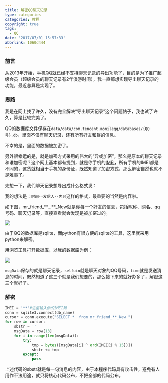 ```yaml
---
title: 解密QQ聊天记录
type: categories
categories: 教程
copyright: true
tags:
  - QQ
date: '2017/07/01 15:57:33'
abbrlink: 1060d444
---
```


### 前言

从2013年开始，手机QQ就已经不支持聊天记录的导出功能了，目的是为了推广超级会员（超级会员的聊天记录有2年漫游时间），我一直都想实现导出聊天记录的功能，最近总算是实现了。

### 思路

我是在网上找了许久，没有完全解决“导出聊天记录”这个问题帖子，我也试了许久，算是比较完美了。

QQ的数据库文件保存在`data/data/com.tencent.monileqq/databases/{QQ号}.db`，里面不仅有聊天记录，还有所有好友和群的信息。

不幸的是，里面的数据被加密了。

另外很幸运的是，就是加密方式采用的伟大的“异或加密”，那么是原本的聊天记录和谁加密呢？这个网上基本都有提到，就是你手机的[IMEI](https://zh.wikipedia.org/wiki/IMEI)，所有手机的IMEI都是不同的，这货就相当于手机的身份证，既然知道了加密方式，那么解密自然也就不是难事了。

先想一下，我们聊天记录想导出成什么格式发：

我的想法是：`时间--发信人--内容`这样的格式，最重要的当然是内容啦。

如下图，mr_friend_\**...**\_New就是你每一个好友的信息，包括昵称、网名、qq号码、聊天记录等，直接查看就会发现是被加密过的。

![](https://ws1.sinaimg.cn/large/ba22af52gy1fh3iut526vj20qt0igju1.jpg)



由于QQ的数据库是sqlite，而python有很方便的sqlite的工具，这里就采用python来解密。

用浏览工具打开数据库，以我的数据库为例：

![](https://ws1.sinaimg.cn/large/ba22af52gy1fh3j5olc02j21120elgnv.jpg)

`msgData`保存的就是聊天记录，`selfuin`就是聊天对象的QQ号码，`time`就是发送消息的时间，既然知道了这三个就是我们想要的，那么接下来的就好办多了，解密这三个就好了。

### 解密

```python
IMEI = '**'#这里输入你的IMEI码
conn = sqlite3.connect(db_name)
cursor = conn.execute("SELECT *  from mr_friend_**_New ")
for row in cursor:
    sbstr = ''
    msgData = row[13]
    for i in range(len(msgData)):
        try:
            tmp = bytes([msgData[i] ^ ord(IMEI[i % 15])])
            sbstr += tmp
        except:
            pass
```

上述代码的sbstr就是每一句消息的内容，由于本程序代码具有攻击性，避免有人用作不法用途，就只将核心代码公布，不把全部的代码公布。